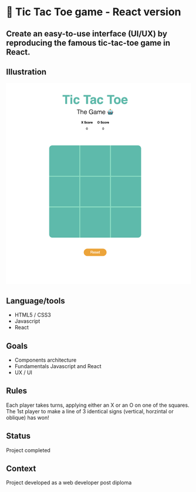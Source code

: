 #  :robot: Tic Tac Toe game - React version

## Create an easy-to-use interface (UI/UX) by reproducing the famous tic-tac-toe game in React.

## Illustration
![Illustrations](./screenshot.png)

## Language/tools
- HTML5 / CSS3
- Javascript
- React

## Goals 
- Components architecture
- Fundamentals Javascript and React
- UX / UI

## Rules 
Each player takes turns, applying either an X or an O on one of the squares.
The 1st player to make a line of 3 identical signs (vertical, horzintal or oblique) has won!

## Status
Project completed

## Context
Project developed as a web developer post diploma
